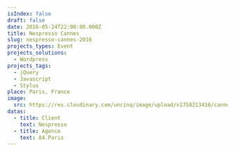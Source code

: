 ```yaml
---
isIndex: false
draft: false
date: 2016-05-24T22:00:00.000Z
title: Nespresso Cannes
slug: nespresso-cannes-2016
projects_types: Event
projects_solutions:
  - Wordpress
projects_tags:
  - jQuery
  - Javascript
  - Stylus
place: Paris, France
image:
  src: https://res.cloudinary.com/uncinq/image/upload/v1758213416/cannes2016_t7qf7i.jpg
datas:
  - title: Client
    text: Nespresso
  - title: Agence
    text: 84.Paris
---
```

